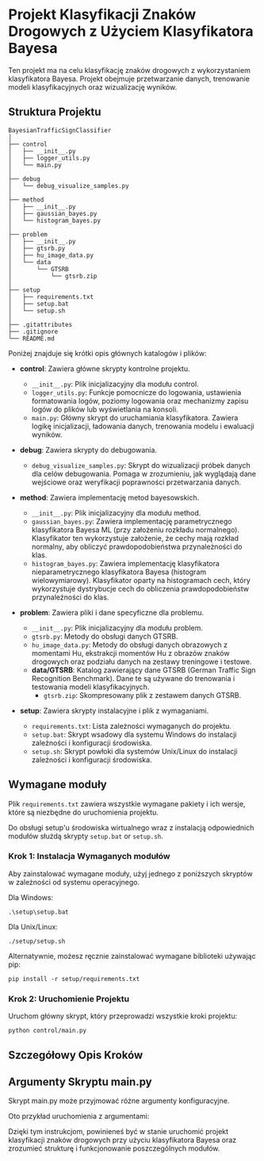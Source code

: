 # Projekt Klasyfikacji Znaków Drogowych z Użyciem Klasyfikatora Bayesa

Ten projekt ma na celu klasyfikację znaków drogowych z wykorzystaniem klasyfikatora Bayesa. Projekt obejmuje przetwarzanie danych, trenowanie modeli klasyfikacyjnych oraz wizualizację wyników.

## Struktura Projektu

    BayesianTrafficSignClassifier
    │
    ├── control
    │   ├── __init__.py
    │   ├── logger_utils.py
    │   └── main.py
    │
    ├── debug
    │   └── debug_visualize_samples.py
    │
    ├── method
    │   ├── __init__.py
    │   ├── gaussian_bayes.py
    │   └── histogram_bayes.py
    │
    ├── problem
    │   ├── __init__.py
    │   ├── gtsrb.py
    │   ├── hu_image_data.py
    │   └── data
    │       └── GTSRB
    │           └── gtsrb.zip
    │
    ├── setup
    │   ├── requirements.txt
    │   ├── setup.bat
    │   └── setup.sh
    │
    ├── .gitattributes
    ├── .gitignore
    └── README.md

Poniżej znajduje się krótki opis głównych katalogów i plików:

- **control**: Zawiera główne skrypty kontrolne projektu.
  - `__init__.py`: Plik inicjalizacyjny dla modułu control.
  - `logger_utils.py`: Funkcje pomocnicze do logowania, ustawienia formatowania logów, poziomy logowania oraz mechanizmy zapisu logów do plików lub wyświetlania na konsoli.
  - `main.py`: Główny skrypt do uruchamiania klasyfikatora. Zawiera logikę inicjalizacji, ładowania danych, trenowania modelu i ewaluacji wyników.

- **debug**: Zawiera skrypty do debugowania.
  - `debug_visualize_samples.py`: Skrypt do wizualizacji próbek danych dla celów debugowania. Pomaga w zrozumieniu, jak wyglądają dane wejściowe oraz weryfikacji poprawności przetwarzania danych.

- **method**: Zawiera implementację metod bayesowskich.
  - `__init__.py`: Plik inicjalizacyjny dla modułu method.
  - `gaussian_bayes.py`: Zawiera implementację parametrycznego klasyfikatora Bayesa ML (przy założeniu rozkładu normalnego). Klasyfikator ten wykorzystuje założenie, że cechy mają rozkład normalny, aby obliczyć prawdopodobieństwa przynależności do klas.
  - `histogram_bayes.py`: Zawiera implementację klasyfikatora nieparametrycznego klasyfikatora Bayesa (histogram wielowymiarowy). Klasyfikator oparty na histogramach cech, który wykorzystuje dystrybucje cech do obliczenia prawdopodobieństw przynależności do klas.

- **problem**: Zawiera pliki i dane specyficzne dla problemu.
  - `__init__.py`: Plik inicjalizacyjny dla modułu problem.
  - `gtsrb.py`: Metody do obsługi danych GTSRB.
  - `hu_image_data.py`: Metody do obsługi danych obrazowych z momentami Hu, ekstrakcji momentów Hu z obrazów znaków drogowych oraz podziału danych na zestawy treningowe i testowe.
  - **data/GTSRB**: Katalog zawierający dane GTSRB (German Traffic Sign Recognition Benchmark). Dane te są używane do trenowania i testowania modeli klasyfikacyjnych.
    - `gtsrb.zip`: Skompresowany plik z zestawem danych GTSRB.

- **setup**: Zawiera skrypty instalacyjne i plik z wymaganiami.
  - `requirements.txt`: Lista zależności wymaganych do projektu.
  - `setup.bat`: Skrypt wsadowy dla systemu Windows do instalacji zależności i konfiguracji środowiska.
  - `setup.sh`: Skrypt powłoki dla systemów Unix/Linux do instalacji zależności i konfiguracji środowiska.


## Wymagane moduły
Plik `requirements.txt` zawiera wszystkie wymagane pakiety i ich wersje, które są niezbędne do uruchomienia projektu. 

Do obsługi setup'u środowiska wirtualnego wraz z instalacją odpowiednich modułów służdą skrypty `setup.bat` or `setup.sh`.

### Krok 1: Instalacja Wymaganych modułów

Aby zainstalować wymagane moduły, użyj jednego z poniższych skryptów w zależności od systemu operacyjnego.

Dla Windows:
```
.\setup\setup.bat
```
Dla Unix/Linux:
```
./setup/setup.sh
```
Alternatywnie, możesz ręcznie zainstalować wymagane biblioteki używając pip:
```
pip install -r setup/requirements.txt
```
### Krok 2: Uruchomienie Projektu

Uruchom główny skrypt, który przeprowadzi wszystkie kroki projektu:
```
python control/main.py
```
## Szczegółowy Opis Kroków

<!-- ### Rozpakowywanie danych: 
problem/gtsrb.py rozpakowuje zestaw danych GTSRB do katalogu problem/data/GTSRB/.

### Przetwarzanie danych: 
problem/hu_image_data.py przetwarza obrazy, oblicza Hu momenty i dzieli dane na zestawy treningowe i testowe.

### Wizualizacja danych: 
debug/debug_visualize_samples.py wizualizuje przykładowe obrazy oraz ich Hu momenty.

### Trenowanie modeli: 
method/gaussian_bayes.py oraz method/histogram_bayes.py trenują odpowiednio parametryczny oraz nieparametryczny klasyfikator Bayesa i generują raporty z wyników klasyfikacji. -->

## Argumenty Skryptu main.py

Skrypt main.py może przyjmować różne argumenty konfiguracyjne. 

Oto przykład uruchomienia z argumentami:


Dzięki tym instrukcjom, powinieneś być w stanie uruchomić projekt klasyfikacji znaków drogowych przy użyciu klasyfikatora Bayesa oraz zrozumieć strukturę i funkcjonowanie poszczególnych modułów.

<!-- Do raportu:
Wsparcie (Support):

Wsparcie dla danej klasy to liczba wystąpień danej klasy w zbiorze danych testowych.
Wsparcie informuje o tym, jak dobrze zbalansowany jest zbiór danych testowych względem różnych klas.
Dla idealnie zrównoważonych zbiorów danych, wsparcie dla każdej klasy byłoby równe.

Średnie wartości dla wszystkich klas:

Raport klasyfikacji zwykle zawiera również średnie wartości precyzji, czułości, F1-score i wsparcia dla wszystkich klas.
Te średnie wartości są obliczane na podstawie miar dla poszczególnych klas i mogą być przydatne do oceny ogólnej jakości klasyfikatora -->